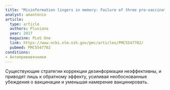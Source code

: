 ```yaml
---
title: "Misinformation lingers in memory: Failure of three pro-vaccination strategies"
analyst: amantonio
article:
  type: article
  authors: Pluviano
  year: 2017
  magazine: PLoS One
  link: https://www.ncbi.nlm.nih.gov/pmc/articles/PMC5547702/
  pubmed: PMC5547702
conditions:
- Антипрививочники
---
```


Существующие стратегии коррекции дезинформации неэффективны, и приводят лишь к обратному эффекту, усиливая необоснованные убеждения о вакцинации и уменьшая намерение вакцинировать.
